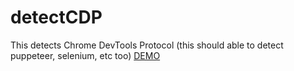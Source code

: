 # detectCDP
This detects Chrome DevTools Protocol (this should able to detect puppeteer, selenium, etc too)
[DEMO](https://bypassantibot.github.io/detectCDP/)
